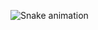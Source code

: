 ![Snake animation](https://github.com/{{D-Thinh}}/{{D-Thinh}}/blob/output/github-contribution-grid-snake.svg)
